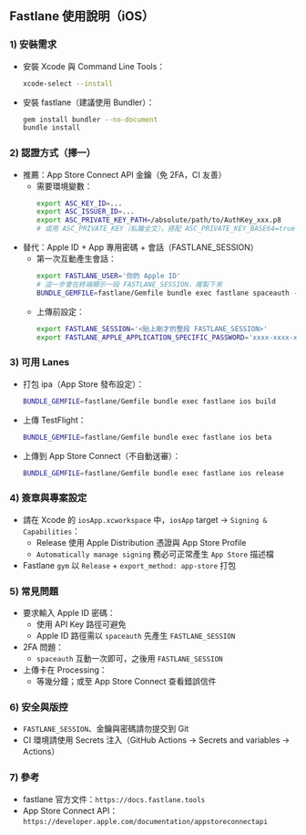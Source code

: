 ## Fastlane 使用說明（iOS）

### 1) 安裝需求

- 安裝 Xcode 與 Command Line Tools：
  ```bash
  xcode-select --install
  ```
- 安裝 fastlane（建議使用 Bundler）：
  ```bash
  gem install bundler --no-document
  bundle install
  ```

### 2) 認證方式（擇一）

- 推薦：App Store Connect API 金鑰（免 2FA，CI 友善）
  - 需要環境變數：
    ```bash
    export ASC_KEY_ID=...
    export ASC_ISSUER_ID=...
    export ASC_PRIVATE_KEY_PATH=/absolute/path/to/AuthKey_xxx.p8
    # 或用 ASC_PRIVATE_KEY（私鑰全文），搭配 ASC_PRIVATE_KEY_BASE64=true（若是 base64 編碼）
    ```
- 替代：Apple ID + App 專用密碼 + 會話（FASTLANE_SESSION）
  - 第一次互動產生會話：
    ```bash
    export FASTLANE_USER='你的 Apple ID'
    # 這一步會在終端顯示一段 FASTLANE_SESSION，複製下來
    BUNDLE_GEMFILE=fastlane/Gemfile bundle exec fastlane spaceauth -u "$FASTLANE_USER"
    ```
  - 上傳前設定：
    ```bash
    export FASTLANE_SESSION='<貼上剛才的整段 FASTLANE_SESSION>'
    export FASTLANE_APPLE_APPLICATION_SPECIFIC_PASSWORD='xxxx-xxxx-xxxx-xxxx'
    ```

### 3) 可用 Lanes

- 打包 ipa（App Store 發布設定）：
  ```bash
  BUNDLE_GEMFILE=fastlane/Gemfile bundle exec fastlane ios build
  ```
- 上傳 TestFlight：
  ```bash
  BUNDLE_GEMFILE=fastlane/Gemfile bundle exec fastlane ios beta
  ```
- 上傳到 App Store Connect（不自動送審）：
  ```bash
  BUNDLE_GEMFILE=fastlane/Gemfile bundle exec fastlane ios release
  ```

### 4) 簽章與專案設定

- 請在 Xcode 的 `iosApp.xcworkspace` 中，`iosApp` target → `Signing & Capabilities`：
  - Release 使用 Apple Distribution 憑證與 App Store Profile
  - `Automatically manage signing` 務必可正常產生 `App Store` 描述檔
- Fastlane `gym` 以 `Release` + `export_method: app-store` 打包

### 5) 常見問題

- 要求輸入 Apple ID 密碼：
  - 使用 API Key 路徑可避免
  - Apple ID 路徑需以 `spaceauth` 先產生 `FASTLANE_SESSION`
- 2FA 問題：
  - `spaceauth` 互動一次即可，之後用 `FASTLANE_SESSION`
- 上傳卡在 Processing：
  - 等幾分鐘；或至 App Store Connect 查看錯誤信件

### 6) 安全與版控

- `FASTLANE_SESSION`、金鑰與密碼請勿提交到 Git
- CI 環境請使用 Secrets 注入（GitHub Actions → Secrets and variables → Actions）

### 7) 參考

- fastlane 官方文件：`https://docs.fastlane.tools`
- App Store Connect API：`https://developer.apple.com/documentation/appstoreconnectapi`
